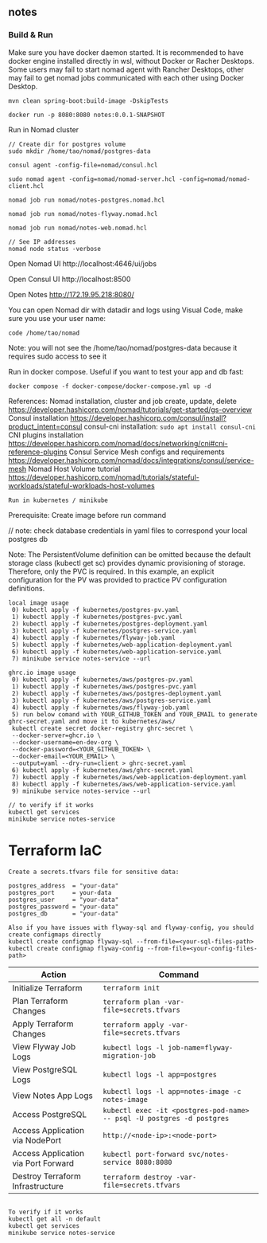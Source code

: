 ## notes


### Build & Run
Make sure you have docker daemon started.
It is recommended to have docker engine installed directly in wsl, without Docker or Racher Desktops.
Some users may fail to start nomad agent with Rancher Desktops, other may fail to get nomad jobs communicated with each other using Docker Desktop. 

```
mvn clean spring-boot:build-image -DskipTests

docker run -p 8080:8080 notes:0.0.1-SNAPSHOT
```

Run in Nomad cluster
```
// Create dir for postgres volume
sudo mkdir /home/tao/nomad/postgres-data

consul agent -config-file=nomad/consul.hcl

sudo nomad agent -config=nomad/nomad-server.hcl -config=nomad/nomad-client.hcl

nomad job run nomad/notes-postgres.nomad.hcl

nomad job run nomad/notes-flyway.nomad.hcl

nomad job run nomad/notes-web.nomad.hcl 

// See IP addresses
nomad node status -verbose
```

Open Nomad UI
http://localhost:4646/ui/jobs

Open Consul UI
http://localhost:8500

Open Notes
http://172.19.95.218:8080/

You can open Nomad dir with datadir and logs using Visual Code, make sure you use your user name:
```
code /home/tao/nomad
```
Note: you will not see the /home/tao/nomad/postgres-data because it requires sudo access to see it

Run in docker compose. Useful if you want to test your app and db fast:
```
docker compose -f docker-compose/docker-compose.yml up -d
```

References:
Nomad installation, cluster and job create, update, delete https://developer.hashicorp.com/nomad/tutorials/get-started/gs-overview
Consul installation https://developer.hashicorp.com/consul/install?product_intent=consul
consul-cni installation: `sudo apt install consul-cni`
CNI plugins installation https://developer.hashicorp.com/nomad/docs/networking/cni#cni-reference-plugins
Consul Service Mesh configs and requirements https://developer.hashicorp.com/nomad/docs/integrations/consul/service-mesh
Nomad Host Volume tutorial https://developer.hashicorp.com/nomad/tutorials/stateful-workloads/stateful-workloads-host-volumes

```
Run in kubernetes / minikube
```
Prerequisite: Create image before run command

// note: check database credentials in yaml files to correspond your local postgres db

Note: The PersistentVolume definition can be omitted because the default storage class (kubectl get sc) provides dynamic provisioning of storage. Therefore, only the PVC is required. In this example, an explicit configuration for the PV was provided to practice PV configuration definitions.
```
local image usage
 0) kubectl apply -f kubernetes/postgres-pv.yaml
 1) kubectl apply -f kubernetes/postgres-pvc.yaml
 2) kubectl apply -f kubernetes/postgres-deployment.yaml
 3) kubectl apply -f kubernetes/postgres-service.yaml
 4) kubectl apply -f kubernetes/flyway-job.yaml
 5) kubectl apply -f kubernetes/web-application-deployment.yaml
 6) kubectl apply -f kubernetes/web-application-service.yaml
 7) minikube service notes-service --url

ghrc.io image usage
 0) kubectl apply -f kubernetes/aws/postgres-pv.yaml
 1) kubectl apply -f kubernetes/aws/postgres-pvc.yaml
 2) kubectl apply -f kubernetes/aws/postgres-deployment.yaml
 3) kubectl apply -f kubernetes/aws/postgres-service.yaml
 4) kubectl apply -f kubernetes/aws/flyway-job.yaml
 5) run below comand with YOUR_GITHUB_TOKEN and YOUR_EMAIL to generate ghrc-secret.yaml and move it to kubernetes/aws/
 kubectl create secret docker-registry ghrc-secret \
 --docker-server=ghcr.io \
 --docker-username=en-dev-org \
 --docker-password=<YOUR_GITHUB_TOKEN> \
 --docker-email=<YOUR_EMAIL> \
 --output=yaml --dry-run=client > ghrc-secret.yaml
 6) kubectl apply -f kubernetes/aws/ghrc-secret.yaml
 7) kubectl apply -f kubernetes/aws/web-application-deployment.yaml
 8) kubectl apply -f kubernetes/aws/web-application-service.yaml
 9) minikube service notes-service --url
```

```
// to verify if it works 
kubectl get services
minikube service notes-service

```
# Terraform IaC
```
Create a secrets.tfvars file for sensitive data:

postgres_address  = "your-data"
postgres_port     = your-data
postgres_user     = "your-data"
postgres_password = "your-data"
postgres_db       = "your-data"

Also if you have issues with flyway-sql and flyway-config, you should create configmaps directly
kubectl create configmap flyway-sql --from-file=<your-sql-files-path>
kubectl create configmap flyway-config --from-file=<your-config-files-path>
```
| **Action**                          | **Command**                                                              |
|-------------------------------------|--------------------------------------------------------------------------|
| Initialize Terraform                | `terraform init`                                                         |
| Plan Terraform Changes              | `terraform plan -var-file=secrets.tfvars`                                |
| Apply Terraform Changes             | `terraform apply -var-file=secrets.tfvars`                               |
| View Flyway Job Logs                | `kubectl logs -l job-name=flyway-migration-job`                          |
| View PostgreSQL Logs                | `kubectl logs -l app=postgres`                                           |
| View Notes App Logs                 | `kubectl logs -l app=notes-image -c notes-image`                         |
| Access PostgreSQL                   | `kubectl exec -it <postgres-pod-name> -- psql -U postgres -d postgres`   |
| Access Application via NodePort     | `http://<node-ip>:<node-port>`                                           |
| Access Application via Port Forward | `kubectl port-forward svc/notes-service 8080:8080`                       |
| Destroy Terraform Infrastructure    | `terraform destroy -var-file=secrets.tfvars`                             |


```

To verify if it works
kubectl get all -n default
kubectl get services
minikube service notes-service

```